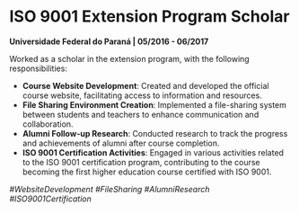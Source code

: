 # ISO 9001 Extension Program Scholar
**Universidade Federal do Paraná | 05/2016 - 06/2017**

Worked as a scholar in the extension program, with the following responsibilities:

- **Course Website Development**: Created and developed the official course website, facilitating access to information and resources.
- **File Sharing Environment Creation**: Implemented a file-sharing system between students and teachers to enhance communication and collaboration.
- **Alumni Follow-up Research**: Conducted research to track the progress and achievements of alumni after course completion.
- **ISO 9001 Certification Activities**: Engaged in various activities related to the ISO 9001 certification program, contributing to the course becoming the first higher education course certified with ISO 9001.

*#WebsiteDevelopment #FileSharing #AlumniResearch #ISO9001Certification*
